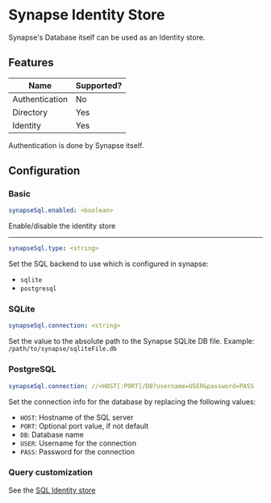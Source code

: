 # Synapse Identity Store
Synapse's Database itself can be used as an Identity store.

## Features
|      Name      | Supported? |
|----------------|------------|
| Authentication | No         |
| Directory      | Yes        |
| Identity       | Yes        |

Authentication is done by Synapse itself.

## Configuration
### Basic
```yaml
synapseSql.enabled: <boolean>
```
Enable/disable the identity store

---

```yaml
synapseSql.type: <string>
```
Set the SQL backend to use which is configured in synapse:
- `sqlite`
- `postgresql`

### SQLite
```yaml
synapseSql.connection: <string>
```
Set the value to the absolute path to the Synapse SQLite DB file.
Example: `/path/to/synapse/sqliteFile.db`

### PostgreSQL
```yaml
synapseSql.connection: //<HOST[:PORT]/DB?username=USER&password=PASS
```
Set the connection info for the database by replacing the following values:
- `HOST`: Hostname of the SQL server
- `PORT`: Optional port value, if not default
- `DB`: Database name
- `USER`: Username for the connection
- `PASS`: Password for the connection

### Query customization
See the [SQL Identity store](sql.md)
